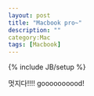 ```yaml
---
layout: post
title: "Macbook pro~"
description: ""
category:Mac
tags: [Macbook]
---
```

{% include JB/setup %}

멋지다!!!!
goooooooood!
